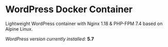 
# WordPress Docker Container

Lightweight WordPress container with Nginx 1.18 & PHP-FPM 7.4 based on Alpine Linux.

_WordPress version currently installed:_ **5.7**

